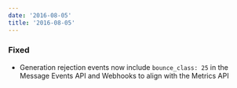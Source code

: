 ```yaml
---
date: '2016-08-05'
title: '2016-08-05'
---
```


### Fixed

* Generation rejection events now include `bounce_class: 25` in the Message Events API and Webhooks to align with the Metrics API


